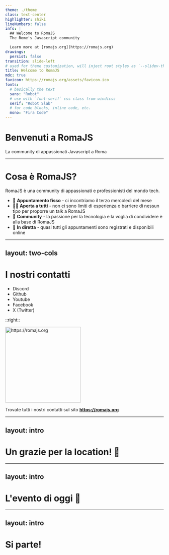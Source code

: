 ```yaml
---
theme: ./theme
class: text-center
highlighter: shiki
lineNumbers: false
info: |
  ## Welcome to RomaJS
  The Rome's Javascript community

  Learn more at [romajs.org](https://romajs.org)
drawings:
  persist: false
transition: slide-left
# used for theme customization, will inject root styles as `--slidev-theme-x` for attribute `x`
title: Welcome to RomaJS
mdc: true
favicon: https://romajs.org/assets/favicon.ico
fonts:
  # basically the text
  sans: "Robot"
  # use with `font-serif` css class from windicss
  serif: "Robot Slab"
  # for code blocks, inline code, etc.
  mono: "Fira Code"
---
```


# Benvenuti a RomaJS

La community di appassionati Javascript a Roma

<v-click>

<div class="abs-br m-6 flex gap-2">
  <Logo />
</div>
<Confetti />

</v-click>

---

# Cosa è RomaJS?

RomaJS è una community di appassionati e professionisti del mondo tech.

<v-clicks>

- 📅 **Appuntamento fisso** - ci incontriamo il terzo mercoledì del mese
- 🧑‍💻 **Aperta a tutti** - non ci sono limiti di esperienza o barriere di nessun tipo per proporre un talk a RomaJS
- 🤹 **Community** - la passione per la tecnologia e la voglia di condividere è alla base di RomaJS
- 🎥 **In diretta** - quasi tutti gli appuntamenti sono registrati e disponibili online

</v-clicks>

---
layout: two-cols
---

# I nostri contatti

<ul class="mt-7">
  <li class="flex gap-2 items-center text-2xl"><SocialIcon type="discord" size="32" />Discord</li>
  <li class="flex gap-2 items-center text-2xl"><SocialIcon type="github" size="32" />Github</li>
  <li class="flex gap-2 items-center text-2xl"><SocialIcon type="youtube" size="32" />Youtube </li>
  <li class="flex gap-2 items-center text-2xl"><SocialIcon type="facebook" size="32" />Facebook </li>
  <li class="flex gap-2 items-center text-2xl"><SocialIcon type="twitter" size="32" />X (Twitter)</li>
</ul>

::right::

<div class="flex flex-col justify-center items-center w-full mt-16">
<img width="240" class="rounded-md border-4 border-current" src="/media/qrcode/qrcode-romajs-org.svg" alt="https://romajs.org" />
<p class="text-2xl !leading-6 text-center">
Trovate tutti i nostri contatti sul sito <strong><a href="https://romajs.org">https://romajs.org</a></strong>
</p>
</div>

---
layout: intro
---

# Un grazie per la location! 🙏

---
layout: intro
---

# L'evento di oggi 🚀

---
layout: intro
---

# Si parte! 
